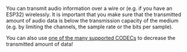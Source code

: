 
You can transmit audio information over a wire or (e.g. if you have an ESP32) wirelessly. It is important that you make sure that the transmitted amount of audio data is below the transmission capacity of the medium (e.g. by limiting the channels, the sample rate or the bits per sample). 

You can also use [one of the many supported CODECs](https://github.com/pschatzmann/arduino-audio-tools/wiki/Encoding-and-Decoding-of-Audio) to decrease the transmitted amount of data!